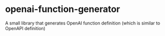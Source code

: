 # openai-function-generator
A small library that generates OpenAI function definition (which is similar to OpenAPI definition)
